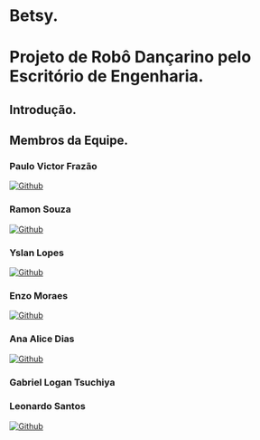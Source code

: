 # Betsy.
# Projeto de Robô Dançarino pelo Escritório de Engenharia.

## Introdução.




## Membros da Equipe.
### Paulo Victor Frazão 
[![Github](https://img.shields.io/badge/GitHub-100000?style=for-the-badge&logo=github&logoColor=white)](https://github.com/Pvictorfrazao)

### Ramon Souza
[![Github](https://img.shields.io/badge/GitHub-100000?style=for-the-badge&logo=github&logoColor=white)](https://github.com/rznxxnt)

### Yslan Lopes
[![Github](https://img.shields.io/badge/GitHub-100000?style=for-the-badge&logo=github&logoColor=white)](https://github.com/yslanlopes12)

### Enzo Moraes 
[![Github](https://img.shields.io/badge/GitHub-100000?style=for-the-badge&logo=github&logoColor=white)](https://github.com/Enzo-V-S-Moraes)

### Ana Alice Dias
[![Github](https://img.shields.io/badge/GitHub-100000?style=for-the-badge&logo=github&logoColor=white)](https://github.com/nallice)

### Gabriel Logan Tsuchiya

### Leonardo Santos
[![Github](https://img.shields.io/badge/GitHub-100000?style=for-the-badge&logo=github&logoColor=white)](https://github.com/LenzPoetK)

